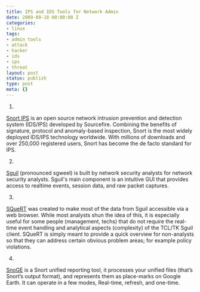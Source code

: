 ```yaml
---
title: IPS and IDS Tools for Network Admin
date: 2009-09-18 00:00:00 Z
categories:
- linux
tags:
- admin tools
- attack
- hacker
- ids
- ips
- threat
layout: post
status: publish
type: post
meta: {}
---
```


1. 

[Snort IPS](http://www.snort.org) is an open source network intrusion prevention and detection system (IDS/IPS) developed by Sourcefire. Combining the benefits of signature, protocol and anomaly-based inspection, Snort is the most widely deployed IDS/IPS technology worldwide. With millions of downloads and over 250,000 registered users, Snort has become the de facto standard for IPS.

2. 

[Sguil](http://sguil.sourceforge.net) (pronounced sgweel) is built by network security analysts for network security analysts. Sguil's main component is an intuitive GUI that provides access to realtime events, session data, and raw packet captures.

3. 

[SQueRT](http://www.squertproject.org) was created to make most of the data from Sguil accessible via a web browser. While most analysts shun the idea of this, it is especially useful for some people (management, techs) that do not require the real-time event handling and analytical aspects (complexity) of the TCL/TK Sguil client. SQueRT is simply meant to provide a quick overview for non-analysts so that they can address certain obvious problem areas; for example policy violations.

4. 

[SnoGE](http://leonward.wordpress.com/snoge/) is a Snort unified reporting tool, it processes your unified files (that’s Snort’s output format), and represents them as place-marks on Google Earth. It can operate in a few modes, Real-time, refresh, and one-time.

